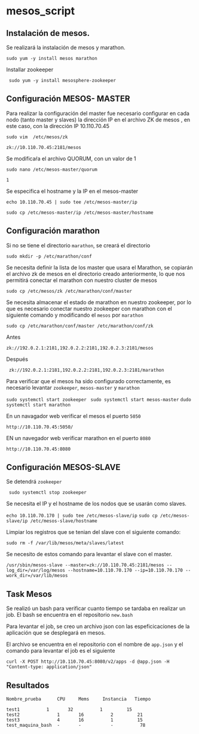 # mesos_script

## Instalación de mesos.

Se realizará la instalación de mesos y   marathon.

```sudo yum -y install mesos marathon ```

Installar zookeeper

``` sudo yum -y install mesosphere-zookeeper```


## Configuración MESOS- MASTER

Para realizar la configuración del master fue necesario configurar en cada nodo (tanto master y slaves) la dirección IP en el archivo ZK de mesos , en este caso, con la dirección IP 10.110.70.45

`sudo vim  /etc/mesos/zk`

`zk://10.110.70.45:2181/mesos `

Se modificaŕa el archivo  QUORUM, con un valor de 1

`sudo nano /etc/mesos-master/quorum `

`1`

Se especifica el hostname y la IP en el mesos-master

`echo 10.110.70.45 | sudo tee /etc/mesos-master/ip`

`sudo cp /etc/mesos-master/ip /etc/mesos-master/hostname`


## Configuración marathon 

Si no se tiene el directorio `marathon`, se creará el 	directorio

`sudo mkdir -p /etc/marathon/conf`

Se necesita definir la lista de los master que usara el Marathon, se copiarán el archivo zk de mesos en el directorio creado anteriormente, lo que nos permitirá conectar el marathon con nuestro cluster de mesos

`sudo cp /etc/mesos/zk /etc/marathon/conf/master`

Se necesita almacenar el estado de marathon en nuestro zookeeper, por lo que es necesario conectar nuestro zookeeper con marathon con el siguiente comando y modificando el `mesos` por `marathon`


``` sudo cp /etc/marathon/conf/master /etc/marathon/conf/zk ```

Antes 

```zk://192.0.2.1:2181,192.0.2.2:2181,192.0.2.3:2181/mesos```

Después

``` zk://192.0.2.1:2181,192.0.2.2:2181,192.0.2.3:2181/marathon```

Para verificar que el mesos ha sido configurado correctamente, es necesario levantar `zookeeper`, `mesos-master` y `marathon`

```sudo systemctl start zookeeper ```
```sudo systemctl start mesos-master``` 
```dudo systemctl start marathon```

En un navagador web verificar el mesos el puerto `5050` 

```http://10.110.70.45:5050/ ```

EN un navegador web verificar marathon en el puerto  `8080`

```http://10.110.70.45:8080 ```


## Configuración MESOS-SLAVE

Se detendrá `zookeeper`

``` sudo systemctl stop zookeeper```

Se necesita el IP y el hostname de los nodos que se usarán como slaves.

```echo 10.110.70.170 | sudo tee /etc/mesos-slave/ip``` 
```sudo cp /etc/mesos-slave/ip /etc/mesos-slave/hostname``` 

Limpiar los registros que se tenian del slave con el siguiente comando:

```sudo rm -f /var/lib/mesos/meta/slaves/latest```

Se necesito de estos comando para levantar el slave con el master. 

```/usr/sbin/mesos-slave --master=zk://10.110.70.45:2181/mesos --log_dir=/var/log/mesos --hostname=10.110.70.170 --ip=10.110.70.170 --work_dir=/var/lib/mesos ```



## Task Mesos

Se realizó un bash para verificar cuanto tiempo se tardaba en realizar un job. El bash se encuentra en el repositorio `new.bash`


Para levantar el job, se creo un archivo json con las espeficicaciones de la aplicación que se desplegará en mesos.

El archivo se encuentra en el repositorio con el nombre de `app.json` y el comando para levantar el job es el siguiente

``` curl -X POST http://10.110.70.45:8080/v2/apps -d @app.json -H "Content-type: application/json"  ```

## Resultados

```
Nombre_prueba      CPU     Mems     Instancia   Tiempo

test1		   1       32          1         15 
test2              1       16          2         21
test3              4       16          1         15
test_maquina_bash  -       -           -          78                                       
```
